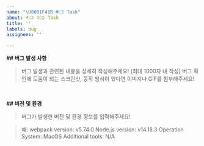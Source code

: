 ```yaml
---
name: "\U0001F41B 버그 Task"
about: 버그 이슈 Task
title: ''
labels: bug
assignees: ''

---
```


**## 버그 발생 사항**
> 버그 발생과 관련된 내용을 상세히 작성해주세요! (최대 1000자 내 작성)
> 버그 확인에 도움이 되는 스크린샷, 동작 방식이 있다면 이미지나 GIF를 첨부해주세요!

<br />

**## 버전 및 환경**

> 버그가 발생한 버전 및 환경 정보를 입력해주세요!

> 예: webpack version: v5.74.0
> Node.js version: v14.18.3
> Operation System: MacOS
> Additional tools: N/A

<br />
